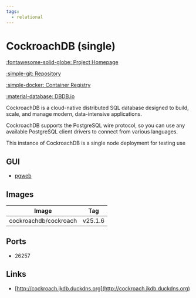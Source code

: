 ```yaml
---
tags:
  - relational
---
```

# CockroachDB (single)

[:fontawesome-solid-globe: Project Homepage](https://www.cockroachlabs.com/)

[:simple-git: Repository](https://github.com/cockroachdb/cockroach)

[:simple-docker: Container Registry](https://hub.docker.com/r/cockroachdb/cockroach)

[:material-database: DBDB.io](https://dbdb.io/db/cockroachdb)

CockroachDB is a cloud-native distributed SQL database designed to build, scale, and manage modern, data-intensive applications.

CockroachDB supports the PostgreSQL wire protocol, so you can use any available PostgreSQL client drivers to connect from various languages.

This instance of CockroachDB is a single node deployment for testing use

## GUI

- [pgweb](../pgweb)

## Images
| Image | Tag |
| --- | --- |
| cockroachdb/cockroach | v25.1.6 |

## Ports
- 26257

## Links
- [http://cockroach.jkdb.duckdns.org](http://cockroach.jkdb.duckdns.org)


